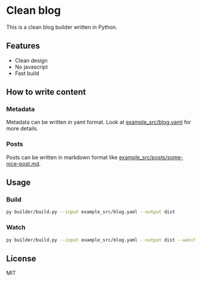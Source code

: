 # Clean blog

This is a clean blog builder written in Python. 

## Features

- Clean design
- No javascript
- Fast build

## How to write content

### Metadata

Metadata can be written in yaml format. Look at [example_src/blog.yaml](example_src/blog.yaml) for more details.

### Posts

Posts can be written in markdown format like [example_src/posts/some-nice-post.md](example_src/posts/some-nice-post.md).

## Usage

### Build

```bash
py builder/build.py --input example_src/blog.yaml --output dist
```

### Watch

```bash
py builder/build.py --input example_src/blog.yaml --output dist --watch
```

## License

MIT
